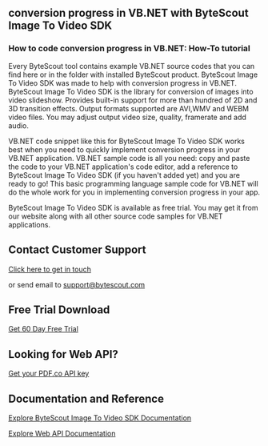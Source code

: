 ## conversion progress in VB.NET with ByteScout Image To Video SDK

### How to code conversion progress in VB.NET: How-To tutorial

Every ByteScout tool contains example VB.NET source codes that you can find here or in the folder with installed ByteScout product. ByteScout Image To Video SDK was made to help with conversion progress in VB.NET. ByteScout Image To Video SDK is the library for conversion of images into video slideshow. Provides built-in support for more than hundred of 2D and 3D transition effects. Output formats supported are AVI,WMV and WEBM video files. You may adjust output video size, quality, framerate and add audio.

VB.NET code snippet like this for ByteScout Image To Video SDK works best when you need to quickly implement conversion progress in your VB.NET application. VB.NET sample code is all you need: copy and paste the code to your VB.NET application's code editor, add a reference to ByteScout Image To Video SDK (if you haven't added yet) and you are ready to go! This basic programming language sample code for VB.NET will do the whole work for you in implementing conversion progress in your app.

ByteScout Image To Video SDK is available as free trial. You may get it from our website along with all other source code samples for VB.NET applications.

## Contact Customer Support

[Click here to get in touch](https://bytescout.zendesk.com/hc/en-us/requests/new?subject=ByteScout%20Image%20To%20Video%20SDK%20Question)

or send email to [support@bytescout.com](mailto:support@bytescout.com?subject=ByteScout%20Image%20To%20Video%20SDK%20Question) 

## Free Trial Download

[Get 60 Day Free Trial](https://bytescout.com/download/web-installer?utm_source=github-readme)

## Looking for Web API? 

[Get your PDF.co API key](https://pdf.co/documentation/api?utm_source=github-readme)

## Documentation and Reference

[Explore ByteScout Image To Video SDK Documentation](https://bytescout.com/documentation/index.html?utm_source=github-readme)

[Explore Web API Documentation](https://pdf.co/documentation/api?utm_source=github-readme)